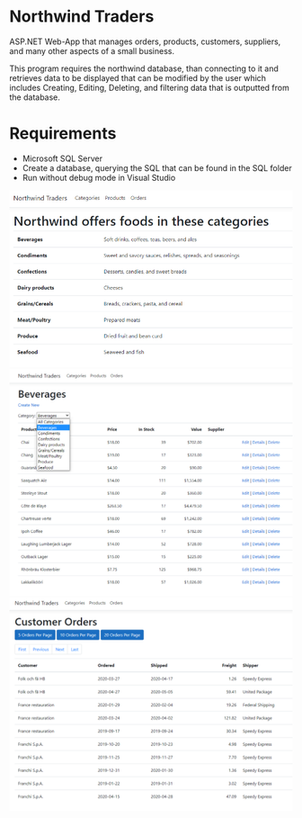 # Northwind Traders
ASP.NET Web-App that manages orders, products, customers, suppliers, and many other aspects of a small business.

This program requires the northwind database, than connecting to it and retrieves data to be displayed that can be modified by the user which includes Creating, Editing, Deleting, and filtering data that is outputted from the database.

# Requirements
- Microsoft SQL Server
- Create a database, querying the SQL that can be found in the SQL folder
- Run without debug mode in Visual Studio

![](images/categories.png)
![](images/products.png)
![](images/orders.png)
